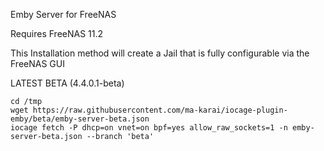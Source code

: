 Emby Server for FreeNAS

Requires FreeNAS 11.2

This Installation method will create a Jail that is fully configurable via the FreeNAS GUI

LATEST BETA (4.4.0.1-beta)

    cd /tmp
    wget https://raw.githubusercontent.com/ma-karai/iocage-plugin-emby/beta/emby-server-beta.json
    iocage fetch -P dhcp=on vnet=on bpf=yes allow_raw_sockets=1 -n emby-server-beta.json --branch 'beta'  

